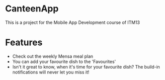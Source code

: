 # CanteenApp
This is a project for the Mobile App Development course of ITM13

# Features

- Check out the weekly Mensa meal plan
- You can add your favourite dish to the 'Favourites'
- Isn't it great to know, when it's time for your favourite dish? The build-in notifications will never let you miss it!

